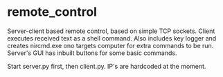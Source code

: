 # remote_control

Server-client based remote control, based on simple TCP sockets. Client executes received text as a shell command.
Also includes key logger and creates nircmd.exe ono targets computer for extra commands to be run.
Server's GUI has inbuilt buttons for some basic commands.

Start server.py first, then client.py. IP's are hardcoded at the moment.
